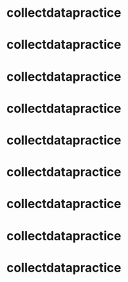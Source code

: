 # collectdatapractice
# collectdatapractice
# collectdatapractice
# collectdatapractice
# collectdatapractice
# collectdatapractice
# collectdatapractice
# collectdatapractice
# collectdatapractice

